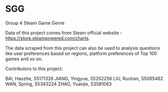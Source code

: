 # SGG
Group 4
Steam Game Genre


Data of this project comes from Steam official website - https://store.steampowered.com/charts.

The data scraped from this project can also be used to analysis questions like user preferences based on regions, platform preferences of Top 100 games and so on.


Contributors to this project:

BAI, Haozhe, S5171326 JIANG, Yingyue, S5202256 LIU, Ruohan, S5085462 WAN, Spring, S5343224 ZHAO, Yuanjie, S3581063
